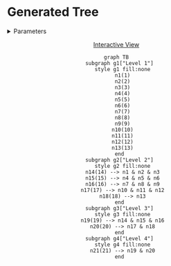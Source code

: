 # Generated Tree

<details>
<summary> Parameters </summary>

- Leaves: 13
- Branches: 3
- Order: Descending
- Level Outlines: yes
- Table Representation: Horizontal (top-down)

```console
enary 13 3 -l -o examples/13x3:levels.md
```

</details>

<div align="center">

[Interactive View](https://mermaid.live/view#pako:eNo908tq3EAQBdBfEb0I1zAG1aP1WngR8gfJKsxGeOQZgyUNirQIxv8epqsqu-IW0unbQp_pdb1MaUjXbbzfql_fz0tVLQR6KgODbRCIDQq1ISPb0KCxoUVrQ4fOhh69DVSDah8J5G8nBvn7SUAukILcoAxyhRqQO9SCXKIO5Bb1INe4BrvGBI4uDHaNBewaK9g1zmDXuAG7xi24faqen1-qhapv1cIWd-DOY3nEanEP7j3Oj7ix66shtcftI-4sJgh53D9iqi1nCIdZUDJVBCKxKCyZKwrRWBSYXM6QHItCk9sNpIlFwdnxFhKF2Ro73kGiMhecHe8hUZoLzoZrDY3aXHA2XAkaxbngYrgyNJpLwcVwFWg0l4KL4arQaC4FF8czNJpLwcXxBhrNpbeohUZnrcvnJFt00OisXBZiix4anVXLItt_USNHZ7WTZEKOtlpOonaSzMjRVss1ZLuGLMjRNpdryJxOaZ62eXy_pCF9ntN-m-bpnIZzukxv4_Gxn9NXOqXx2Neff5fXNOzbMZ3Sth7XWxrexo8_0ykd98u4Tz_ex-s2zv_T-7j8XtfZHvn6ByNE-do)

```mermaid
graph TB
  subgraph g1["Level 1"]
    style g1 fill:none
    n1(1)
    n2(2)
    n3(3)
    n4(4)
    n5(5)
    n6(6)
    n7(7)
    n8(8)
    n9(9)
    n10(10)
    n11(11)
    n12(12)
    n13(13)
  end
  subgraph g2["Level 2"]
    style g2 fill:none
    n14(14) --> n1 & n2 & n3
    n15(15) --> n4 & n5 & n6
    n16(16) --> n7 & n8 & n9
    n17(17) --> n10 & n11 & n12
    n18(18) --> n13
  end
  subgraph g3["Level 3"]
    style g3 fill:none
    n19(19) --> n14 & n15 & n16
    n20(20) --> n17 & n18
  end
  subgraph g4["Level 4"]
    style g4 fill:none
    n21(21) --> n19 & n20
  end
```

</div>
